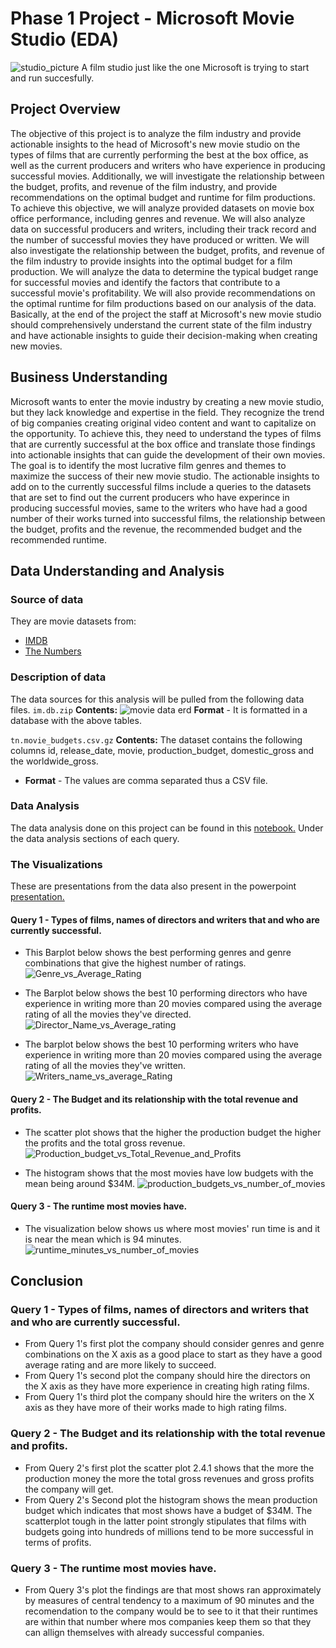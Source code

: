 # Phase 1 Project - Microsoft Movie Studio (EDA)
 ![studio_picture](https://macksennettstudios.net/wp-content/uploads/2021/02/What-does-a-film-studio-do.jpg)
 A film studio just like the one Microsoft is trying to start and run succesfully.
## Project Overview
The objective of this project is to analyze the film industry and provide actionable insights to the head of Microsoft's new movie studio on the types of films that are currently performing the best at the box office, as well as the current producers and writers who have experience in producing successful movies. Additionally, we will investigate the relationship between the budget, profits, and revenue of the film industry, and provide recommendations on the optimal budget and runtime for film productions.
To achieve this objective, we will analyze provided datasets on movie box office performance, including genres and revenue. We will also analyze data on successful producers and writers, including their track record and the number of successful movies they have produced or written.
We will also investigate the relationship between the budget, profits, and revenue of the film industry to provide insights into the optimal budget for a film production. We will analyze the data to determine the typical budget range for successful movies and identify the factors that contribute to a successful movie's profitability. We will also provide recommendations on the optimal runtime for film productions based on our analysis of the data.
Basically, at the end of the project the staff at Microsoft's new movie studio should comprehensively understand the current state of the film industry and have actionable insights to guide their decision-making when creating new movies.

## Business Understanding
Microsoft wants to enter the movie industry by creating a new movie studio, but they lack knowledge and expertise in the field. They recognize the trend of big companies creating original video content and want to capitalize on the opportunity. To achieve this, they need to understand the types of films that are currently successful at the box office and translate those findings into actionable insights that can guide the development of their own movies. The goal is to identify the most lucrative film genres and themes to maximize the success of their new movie studio. The actionable insights to add on to the currently successful films include a queries to the datasets that are set to find out the current producers who have experince in producing successful movies, same to the writers who have had a good number of their works turned into successful films, the relationship between the budget, profits and the revenue, the recommended budget and the recommended runtime.  

## Data Understanding and Analysis

### Source of data

They are movie datasets from:
   * [IMDB](https://www.imdb.com/)
   * [The Numbers](https://www.the-numbers.com/)

### Description of data
 The data sources for this analysis will be pulled from the following data files.
 `im.db.zip`
  **Contents:**
   ![movie data erd](https://raw.githubusercontent.com/learn-co-curriculum/dsc-phase-1-project-v2-4/master/movie_data_erd.jpeg)
 **Format** - It is formatted in a database with the above tables.
        
 `tn.movie_budgets.csv.gz`
 **Contents:**
 The dataset contains the following columns id, release_date, movie, production_budget, domestic_gross and the worldwide_gross.
   * **Format** - The values are comma separated thus a CSV file.
### Data Analysis
  The data analysis done on this project can be found in this [notebook.](https://github.com/Muramati/dsc-phase-1-project-v2-4/blob/master/student.ipynb?view=true) Under the data analysis sections of each query.

### **The Visualizations**
 These are presentations from the data also present in the powerpoint [presentation.](https://github.com/Muramati/dsc-phase-1-project-v2-4/blob/master/Phase_1_project_slides.pdf?view=true) 

#### Query 1  - Types of films, names of directors and writers that and who are currently successful.
 * This Barplot below shows the best performing genres and genre combinations that give the highest number of ratings.
    ![Genre_vs_Average_Rating](https://github.com/Muramati/File-hosting/blob/main/Movie%20Vs%20Average%20Rating.png?raw=true)

 * The Barplot below shows the best 10 performing directors who have experience in writing more than 20 movies compared using the average rating of all the movies they've directed. 
    ![Director_Name_vs_Average_rating](https://github.com/Muramati/File-hosting/blob/main/Director_name%20vs%20Total%20Average%20rating.png?raw=true)

 * The barplot below shows the best 10 performing writers who have experience in writing more than 20 movies compared using the average rating of all the movies they've written. 
    ![Writers_name_vs_average_Rating](https://github.com/Muramati/File-hosting/blob/main/Writers_name%20vs%20Average_rating.png?raw=true)

#### Query 2 - The Budget and its relationship with the total revenue and profits.
 * The scatter plot shows that the higher the production budget the higher the profits and the total gross revenue.
    ![Production_budget_vs_Total_Revenue_and_Profits](https://github.com/Muramati/File-hosting/blob/main/Production%20budget%20vs%20Totol%20Revenue%20and%20Profits.png?raw=true)

 * The histogram shows that the most movies have low budgets with the mean being around $34M.
    ![production_budgets_vs_number_of_movies](https://github.com/Muramati/File-hosting/blob/main/production_budgets%20vs%20number%20of%20movies.png?raw=true)

#### Query 3 - The runtime most movies have.
 * The visualization below shows us where most movies' run time is and it is near the mean which is 94 minutes.
    ![runtime_minutes_vs_number_of_movies](https://github.com/Muramati/File-hosting/blob/main/runtime_minutes%20vs%20number%20of%20movies.png?raw=true)

## Conclusion
 ### Query 1 - Types of films, names of directors and writers that and who are currently successful.
   * From Query 1's first plot the company should consider genres and genre combinations on the X axis as a good place to start as they have a good average rating and are more likely to succeed.
   * From Query 1's second plot the company should hire the directors on the X axis as they have more experience in creating high rating films.
   * From Query 1's third plot the company should hire the writers on the X axis as they have more of their works made to high rating films.

 ### Query 2 - The Budget and its relationship with the total revenue and profits.
   * From Query 2's first plot the scatter plot 2.4.1 shows that the more the production money the more the total gross revenues and gross profits the company will get.
   * From Query 2's Second plot the histogram shows the mean production budget which indicates that most shows have a budget of $34M. The scatterplot tough in the latter point strongly stipulates that films with budgets going into hundreds of millions tend to be more successful in terms of profits.

 ### Query 3 - The runtime most movies have.
   * From Query 3's plot the findings are that most shows ran approximately by measures of central tendency to a maximum of 90 minutes and the recomendation to the company would be to see to it that their runtimes are within that number where mos companies keep them so that they can allign themselves with already successful companies.